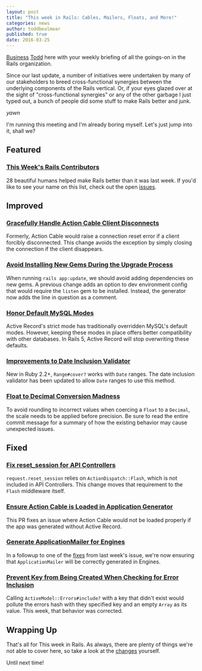 ```yaml
---
layout: post
title: "This week in Rails: Cables, Mailers, Floats, and More!"
categories: news
author: toddbealmear
published: true
date: 2016-03-25
---
```


[Business](https://www.instagram.com/p/BDDjrm2ICFl) [Todd](https://twitter.com/toddbealmear) here with your weekly briefing of all the goings-on in the Rails organization.

Since our last update, a number of initiatives were undertaken by many of our stakeholders to breed cross-functional synergies between the underlying components of the Rails vertical. Or, if your eyes glazed over at the sight of "cross-functional synergies" or any of the other garbage I just typed out, a bunch of people did some stuff to make Rails better and junk.

_yawn_

I'm running this meeting and I'm already boring myself. Let's just jump into it, shall we?

## Featured

### [This Week's Rails Contributors](http://contributors.rubyonrails.org/contributors/in-time-window/20160319-20160325)

28 beautiful humans helped make Rails better than it was last week. If you'd like to see your name on this list, check out the open [issues](https://github.com/rails/rails/issues).

## Improved

### [Gracefully Handle Action Cable Client Disconnects](https://github.com/rails/rails/pull/24259)

Formerly, Action Cable would raise a connection reset error if a client forcibly disconnected. This change avoids the exception by simply closing the connection if the client disappears.

### [Avoid Installing New Gems During the Upgrade Process](https://github.com/rails/rails/pull/24243)

When running `rails app:update`, we should avoid adding dependencies on new gems. A previous change adds an option to dev environment config that would require the `listen` gem to be installed. Instead, the generator now adds the line in question as a comment.

### [Honor Default MySQL Modes](https://github.com/rails/rails/pull/24167)

Active Record's strict mode has traditionally overridden MySQL's default modes. However, keeping these modes in place offers better compatibility with other databases. In Rails 5, Active Record will stop overwriting these defaults.

### [Improvements to Date Inclusion Validator](https://github.com/rails/rails/pull/24297)

New in Ruby 2.2+, `Range#cover?` works with `Date` ranges. The date inclusion validator has been updated to allow `Date` ranges to use this method.

### [Float to Decimal Conversion Madness](https://github.com/rails/rails/commit/c7d3bd48dff0a509f5c21ec8864cb4f774d604e6)

To avoid rounding to incorrect values when coercing a `Float` to a `Decimal`, the scale needs to be applied before precision. Be sure to read the entire commit message for a summary of how the existing behavior may cause unexpected issues.

## Fixed

### [Fix reset\_session for API Controllers](https://github.com/rails/rails/pull/24229)

`request.reset_session` relies on `ActionDispatch::Flash`, which is not included in API Controllers. This change moves that requirement to the `Flash` middleware itself.

### [Ensure Action Cable is Loaded in Application Generator](https://github.com/rails/rails/pull/24196)

This PR fixes an issue where Action Cable would not be loaded properly if the app was generated without Active Record.

### [Generate ApplicationMailer for Engines](https://github.com/rails/rails/pull/24164)

In a followup to one of the [fixes](https://github.com/rails/rails/pull/24161) from last week's issue, we're now ensuring that `ApplicationMailer` will be correctly generated in Engines.

### [Prevent Key from Being Created When Checking for Error Inclusion](https://github.com/rails/rails/pull/24299)

Calling `ActiveModel::Errors#include?` with a key that didn't exist would pollute the errors hash with they specified key and an empty `Array` as its value. This week, that behavior was corrected.

## Wrapping Up

That's all for This week in Rails. As always, there are plenty of things we're not able to cover here, so take a look at the [changes](https://github.com/rails/rails/compare/master@%7B2016-03-19%7D...@%7B2016-03-25%7D) yourself.

Until next time!
